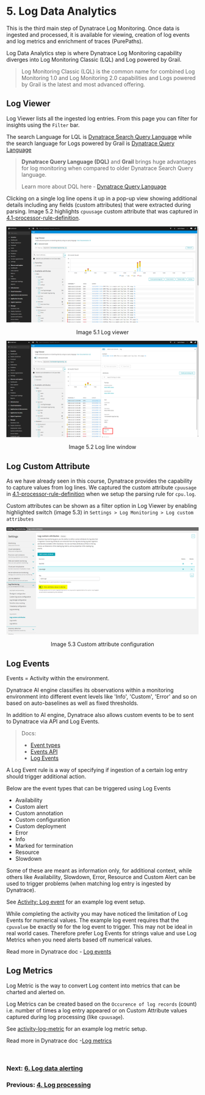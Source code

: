 # 5. Log Data Analytics

This is the third main step of Dynatrace Log Monitoring. Once data is ingested and processed, it is available for viewing, creation of log events and log metrics and enrichment of traces (PurePaths).

Log Data Analytics step is where Dynatrace Log Monitoring capability diverges into Log Monitoring Classic (LQL) and Log powered by Grail. 

> Log Monitoring Classic (LQL) is the common name for combined Log Monitoring 1.0 and Log Monitoring 2.0 capabilities and Logs powered by Grail is the latest and most advanced offering.


## Log Viewer

Log Viewer lists all the ingested log entries. From this page you can filter for insights using the `Filter` bar. 

The search Language for LQL is [Dynatrace Search Query Language](https://www.dynatrace.com/support/help/how-to-use-dynatrace/log-monitoring/analyze-log-data/log-viewer#sql) while the search language for Logs powered by Grail is [Dynatrace Query Language](https://www.dynatrace.com/support/help/shortlink/dql-dynatrace-query-language-hub)

> **Dynatrace Query Language (DQL)** and **Grail** brings huge advantages for log monitoring when compared to older Dynatrace Search Query language. 
> 
> Learn more about DQL here - [Dynatrace Query Language](https://www.dynatrace.com/support/help/shortlink/dql-dynatrace-query-language-hub)
> 

Clicking on a single log line opens it up in a pop-up view showing additional details including any fields (custom attributes) that were extracted during parsing. Image 5.2 highlights `cpuusage` custom attribute that was captured in [4.1-processor-rule-definition](4.1-processor-rule-definition.md).


![log-viewer-1](images/log-viewer-1.png)
<p align="center">Image 5.1 Log viewer</p>

![log-viewer-2](images/log-viewer-2.png)
<p align="center">Image 5.2 Log line window</p>

## Log Custom Attribute

As we have already seen in this course, Dynatrace provides the capability to capture values from log lines. We captured the custom attribute `cpuusage` in [4.1-processor-rule-definition](4.1-processor-rule-definition.md) when we setup the parsing rule for `cpu.log`.

Custom attributes can be shown as a filter option in Log Viewer by enabling highlighted switch (image 5.3) in `Settings > Log Monitoring > Log custom attributes`

![log-custom-attribute](images/log-custom-attribute.png)
<p align="center">Image 5.3 Custom attribute configuration</p>

## Log Events

Events = Activity within the environment. 

Dynatrace AI engine classifies its observations within a monitoring environment into different event levels like 'Info', 'Custom', 'Error' and so on based on auto-baselines as well as fixed thresholds. 

In addition to AI engine, Dynatrace also allows custom events to be to sent to Dynatrace via API and Log Events.

> Docs: 
> - [Event types](https://www.dynatrace.com/support/help/shortlink/event-types)
> - [Events API](https://www.dynatrace.com/support/help/dynatrace-api/environment-api/events-v2)
> - [Log Events](https://www.dynatrace.com/support/help/how-to-use-dynatrace/log-monitoring/analyze-log-data/log-events)

A Log Event rule is a way of specifying if ingestion of a certain log entry should trigger additional action.

Below are the event types that can be triggered using Log Events
- Availability
- Custom alert
- Custom annotation
- Custom configuration
- Custom deployment
- Error
- Info
- Marked for termination
- Resource
- Slowdown

Some of these are meant as information only, for additional context, while others like Availability, Slowdown, Error, Resource and Custom Alert can be used to trigger problems (when matching log entry is ingested by Dynatrace). 

See [Activity: Log event](activities/activity-log-event.md) for an example log event setup.

While completing  the activity you may have noticed the limitation of Log Events for numerical values. The example log event requires that the `cpuvalue` be exactly `90` for the log event to trigger. This may not be ideal in real world cases. Therefore prefer Log Events for strings value and use Log Metrics when you need alerts based off numerical values.

Read more in Dynatrace doc - [Log events](https://www.dynatrace.com/support/help/how-to-use-dynatrace/log-monitoring/analyze-log-data/log-events)


## Log Metrics

Log Metric is the way to convert Log content into metrics that can be charted and alerted on.

Log Metrics can be created based on the `Occurence of log records`  (count) i.e. number of times a log entry appeared or on Custom Attribute values captured during log processing (like `cpuusage`).

See [activity-log-metric](activities/activity-log-metric.md) for an example log metric setup.

Read more in Dynatrace doc -[Log metrics](https://www.dynatrace.com/support/help/shortlink/log-monitoring-log-metrics)

<br/>

### Next: [6. Log data alerting](6-log-data-alerting.md)

### Previous: [4. Log processing](4-log-processing.md)

